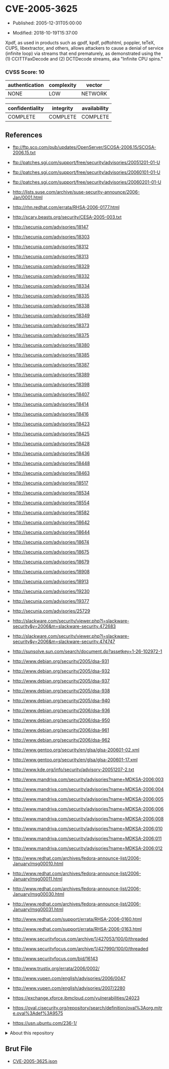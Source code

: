 # CVE-2005-3625

- Published: 2005-12-31T05:00:00

- Modified: 2018-10-19T15:37:00

Xpdf, as used in products such as gpdf, kpdf, pdftohtml, poppler, teTeX, CUPS, libextractor, and others, allows attackers to cause a denial of service (infinite loop) via streams that end prematurely, as demonstrated using the (1) CCITTFaxDecode and (2) DCTDecode streams, aka "Infinite CPU spins."

### CVSS Score: **10**

| authentication | complexity | vector |
| --- | --- | --- |
| NONE | LOW | NETWORK |

| confidentiality | integrity | availability |
| --- | --- | --- |
| COMPLETE | COMPLETE | COMPLETE |

## References

* ftp://ftp.sco.com/pub/updates/OpenServer/SCOSA-2006.15/SCOSA-2006.15.txt

* ftp://patches.sgi.com/support/free/security/advisories/20051201-01-U

* ftp://patches.sgi.com/support/free/security/advisories/20060101-01-U

* ftp://patches.sgi.com/support/free/security/advisories/20060201-01-U

* http://lists.suse.com/archive/suse-security-announce/2006-Jan/0001.html

* http://rhn.redhat.com/errata/RHSA-2006-0177.html

* http://scary.beasts.org/security/CESA-2005-003.txt

* http://secunia.com/advisories/18147

* http://secunia.com/advisories/18303

* http://secunia.com/advisories/18312

* http://secunia.com/advisories/18313

* http://secunia.com/advisories/18329

* http://secunia.com/advisories/18332

* http://secunia.com/advisories/18334

* http://secunia.com/advisories/18335

* http://secunia.com/advisories/18338

* http://secunia.com/advisories/18349

* http://secunia.com/advisories/18373

* http://secunia.com/advisories/18375

* http://secunia.com/advisories/18380

* http://secunia.com/advisories/18385

* http://secunia.com/advisories/18387

* http://secunia.com/advisories/18389

* http://secunia.com/advisories/18398

* http://secunia.com/advisories/18407

* http://secunia.com/advisories/18414

* http://secunia.com/advisories/18416

* http://secunia.com/advisories/18423

* http://secunia.com/advisories/18425

* http://secunia.com/advisories/18428

* http://secunia.com/advisories/18436

* http://secunia.com/advisories/18448

* http://secunia.com/advisories/18463

* http://secunia.com/advisories/18517

* http://secunia.com/advisories/18534

* http://secunia.com/advisories/18554

* http://secunia.com/advisories/18582

* http://secunia.com/advisories/18642

* http://secunia.com/advisories/18644

* http://secunia.com/advisories/18674

* http://secunia.com/advisories/18675

* http://secunia.com/advisories/18679

* http://secunia.com/advisories/18908

* http://secunia.com/advisories/18913

* http://secunia.com/advisories/19230

* http://secunia.com/advisories/19377

* http://secunia.com/advisories/25729

* http://slackware.com/security/viewer.php?l=slackware-security&y=2006&m=slackware-security.472683

* http://slackware.com/security/viewer.php?l=slackware-security&y=2006&m=slackware-security.474747

* http://sunsolve.sun.com/search/document.do?assetkey=1-26-102972-1

* http://www.debian.org/security/2005/dsa-931

* http://www.debian.org/security/2005/dsa-932

* http://www.debian.org/security/2005/dsa-937

* http://www.debian.org/security/2005/dsa-938

* http://www.debian.org/security/2005/dsa-940

* http://www.debian.org/security/2006/dsa-936

* http://www.debian.org/security/2006/dsa-950

* http://www.debian.org/security/2006/dsa-961

* http://www.debian.org/security/2006/dsa-962

* http://www.gentoo.org/security/en/glsa/glsa-200601-02.xml

* http://www.gentoo.org/security/en/glsa/glsa-200601-17.xml

* http://www.kde.org/info/security/advisory-20051207-2.txt

* http://www.mandriva.com/security/advisories?name=MDKSA-2006:003

* http://www.mandriva.com/security/advisories?name=MDKSA-2006:004

* http://www.mandriva.com/security/advisories?name=MDKSA-2006:005

* http://www.mandriva.com/security/advisories?name=MDKSA-2006:006

* http://www.mandriva.com/security/advisories?name=MDKSA-2006:008

* http://www.mandriva.com/security/advisories?name=MDKSA-2006:010

* http://www.mandriva.com/security/advisories?name=MDKSA-2006:011

* http://www.mandriva.com/security/advisories?name=MDKSA-2006:012

* http://www.redhat.com/archives/fedora-announce-list/2006-January/msg00010.html

* http://www.redhat.com/archives/fedora-announce-list/2006-January/msg00011.html

* http://www.redhat.com/archives/fedora-announce-list/2006-January/msg00030.html

* http://www.redhat.com/archives/fedora-announce-list/2006-January/msg00031.html

* http://www.redhat.com/support/errata/RHSA-2006-0160.html

* http://www.redhat.com/support/errata/RHSA-2006-0163.html

* http://www.securityfocus.com/archive/1/427053/100/0/threaded

* http://www.securityfocus.com/archive/1/427990/100/0/threaded

* http://www.securityfocus.com/bid/16143

* http://www.trustix.org/errata/2006/0002/

* http://www.vupen.com/english/advisories/2006/0047

* http://www.vupen.com/english/advisories/2007/2280

* https://exchange.xforce.ibmcloud.com/vulnerabilities/24023

* https://oval.cisecurity.org/repository/search/definition/oval%3Aorg.mitre.oval%3Adef%3A9575

* https://usn.ubuntu.com/236-1/

<details>
<summary>About this repository</summary> 

  This repository is part of the project [Live Hack CVE](https://github.com/Live-Hack-CVE). Main website can be found [www.live-hack.org](https://www.live-hack.org) 
  
  Made by [Sn0wAlice](https://github.com/Sn0wAlice) for the people that care about security and need to have a feed of the latest CVEs. Hope you enjoy it, don't forget to star the repo and follow me on [Twitter](https://twitter.com/Sn0wAlice) and [Github](https://github.com/Sn0wAlice). And that is my [personnal website](https://www.alice-snow.me/)

  - [Home Page](https://github.com/Live-Hack-CVE)
  - [Framework](https://github.com/Live-Hack-CVE/cve-framework)
  - [CVE database](https://github.com/Live-Hack-CVE/full_database)
  - [Changelog](https://github.com/Live-Hack-CVE/Changelog)
</details>

## Brut File

* [CVE-2005-3625.json](https://raw.githubusercontent.com/Live-Hack-CVE/full_database/main/cves/2005/CVE-2005-3625.json)

